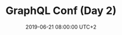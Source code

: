 ---
layout: post
title: GraphQL Conf (Day 2)
date: 2019-06-21 08:00:00 UTC+2
venue: Kosmos
ticket: buy
ticket_href: https://www.eventbrite.com/e/graphql-conf-2019-tickets-47172725893?aff=wwwtfberlin
time: all day
href: https://www.graphqlconf.org/
---